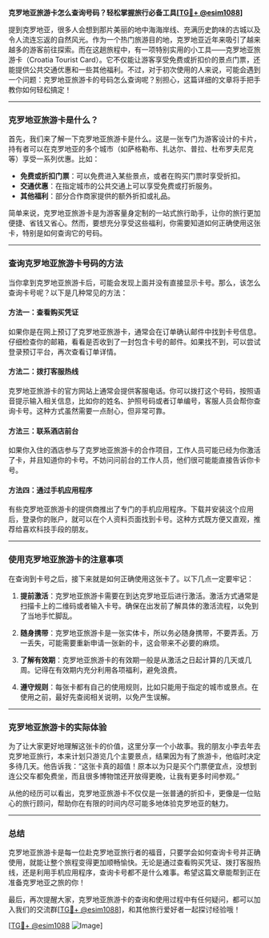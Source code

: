 **克罗地亚旅游卡怎么查询号码？轻松掌握旅行必备工具[[TG💪+ @esim1088](https://t.me/s/esim1088)]**

提到克罗地亚，很多人会想到那片美丽的地中海海岸线、充满历史韵味的古城以及令人流连忘返的自然风光。作为一个热门旅游目的地，克罗地亚近年来吸引了越来越多的游客前往探索。而在这趟旅程中，有一项特别实用的小工具——克罗地亚旅游卡（Croatia Tourist Card）。它不仅能让游客享受免费或折扣价的景点门票，还能提供公共交通优惠和一些其他福利。不过，对于初次使用的人来说，可能会遇到一个问题：克罗地亚旅游卡的号码怎么查询呢？别担心，这篇详细的文章将手把手教你如何轻松搞定！

---

### 克罗地亚旅游卡是什么？

首先，我们来了解一下克罗地亚旅游卡是什么。这是一张专门为游客设计的卡片，持有者可以在克罗地亚的多个城市（如萨格勒布、扎达尔、普拉、杜布罗夫尼克等）享受一系列优惠。比如：

- **免费或折扣门票**：可以免费进入某些景点，或者在购买门票时享受折扣。
- **交通优惠**：在指定城市的公共交通上可以享受免费或打折服务。
- **其他福利**：部分合作商家提供的额外折扣或礼品。

简单来说，克罗地亚旅游卡是为游客量身定制的一站式旅行助手，让你的旅行更加便捷、省钱又省心。然而，要想充分享受这些福利，你需要知道如何正确使用这张卡，特别是如何查询它的号码。

---

### 查询克罗地亚旅游卡号码的方法

当你拿到克罗地亚旅游卡后，可能会发现上面并没有直接显示卡号。那么，该怎么查询卡号呢？以下是几种常见的方法：

#### 方法一：查看购买凭证

如果你是在网上预订了克罗地亚旅游卡，通常会在订单确认邮件中找到卡号信息。仔细检查你的邮箱，看看是否收到了一封包含卡号的邮件。如果找不到，可以尝试登录预订平台，再次查看订单详情。

#### 方法二：拨打客服热线

克罗地亚旅游卡的官方网站上通常会提供客服电话。你可以拨打这个号码，按照语音提示输入相关信息，比如你的姓名、护照号码或者订单编号，客服人员会帮你查询卡号。这种方式虽然需要一点耐心，但非常可靠。

#### 方法三：联系酒店前台

如果你入住的酒店参与了克罗地亚旅游卡的合作项目，工作人员可能已经为你激活了卡，并且知道你的卡号。不妨问问前台的工作人员，他们很可能能直接告诉你卡号。

#### 方法四：通过手机应用程序

有些克罗地亚旅游卡的提供商推出了专门的手机应用程序。下载并安装这个应用后，登录你的账户，就可以在个人资料页面找到卡号。这种方式既方便又直观，推荐给喜欢科技手段的朋友。

---

### 使用克罗地亚旅游卡的注意事项

在查询到卡号之后，接下来就是如何正确使用这张卡了。以下几点一定要牢记：

1. **提前激活**：克罗地亚旅游卡需要在到达克罗地亚后进行激活。激活方式通常是扫描卡上的二维码或者输入卡号。确保在出发前了解具体的激活流程，以免到了当地手忙脚乱。

2. **随身携带**：克罗地亚旅游卡是一张实体卡，所以务必随身携带，不要弄丢。万一丢失，可能需要重新申请一张新的卡，这会带来不必要的麻烦。

3. **了解有效期**：克罗地亚旅游卡的有效期一般是从激活之日起计算的几天或几周。记得在有效期内充分利用各项福利，避免浪费。

4. **遵守规则**：每张卡都有自己的使用规则，比如只能用于指定的城市或景点。在使用之前，最好先查阅相关说明，以免产生误解。

---

### 克罗地亚旅游卡的实际体验

为了让大家更好地理解这张卡的价值，这里分享一个小故事。我的朋友小李去年去克罗地亚旅行，本来计划只游览几个主要景点，结果因为有了旅游卡，他临时决定多待几天。他告诉我：“这张卡真的超值！原本以为只是买个门票便宜点，没想到连公交车都免费坐，而且很多博物馆还开放得更晚，让我有更多时间参观。”

从他的经历可以看出，克罗地亚旅游卡不仅仅是一张普通的折扣卡，更像是一位贴心的旅行顾问，帮助你在有限的时间内尽可能多地体验克罗地亚的魅力。

---

### 总结

克罗地亚旅游卡是每一位赴克罗地亚旅行者的福音，只要学会如何查询卡号并正确使用，就能让整个旅程变得更加顺畅愉快。无论是通过查看购买凭证、拨打客服热线，还是利用手机应用程序，查询卡号都不是什么难事。希望这篇文章能帮到正在准备克罗地亚之旅的你！

最后，再次提醒大家，克罗地亚旅游卡的查询和使用过程中有任何疑问，都可以加入我们的交流群[[TG💪+ @esim1088](https://t.me/s/esim1088)]，和其他旅行爱好者一起探讨经验哦！

[[TG💪+ @esim1088](https://t.me/s/esim1088) ![Image](https://i.postimg.cc/4NQfJmqS/Snipaste-2025-05-13-00-14-12.png)]